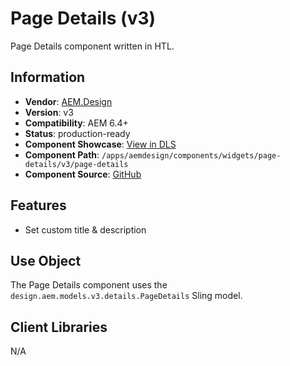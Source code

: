 <!--
Copyright 2020 AEM.Design

Licensed under the Apache License, Version 2.0 (the "License");
you may not use this file except in compliance with the License.
You may obtain a copy of the License at

    http://www.apache.org/licenses/LICENSE-2.0

Unless required by applicable law or agreed to in writing, software
distributed under the License is distributed on an "AS IS" BASIS,
WITHOUT WARRANTIES OR CONDITIONS OF ANY KIND, either express or implied.
See the License for the specific language governing permissions and
limitations under the License.
-->
Page Details (v3)
============

Page Details component written in HTL.

## Information
* **Vendor**: [AEM.Design](http://aem.design)
* **Version**: v3
* **Compatibility**: AEM 6.4+
* **Status**: production-ready
* **Component Showcase**: [View in DLS](http://localhost:4502/content/aemdesign-showcase/au/en/dls/components/details/page-details.html?wcmmode=disabled)
* **Component Path**: `/apps/aemdesign/components/widgets/page-details/v3/page-details`
* **Component Source**: [GitHub](https://github.com/aem-design/aemdesign-aem-core/tree/master/aemdesign-aem-common/src/main/content/jcr_root/apps/aemdesign/components/widgets/page-details/v3/page-details)

## Features
- Set custom title & description

## Use Object
The Page Details component uses the `design.aem.models.v3.details.PageDetails` Sling model.

## Client Libraries
N/A
